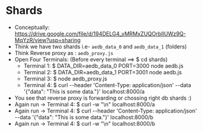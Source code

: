 # Shards

- Conceptually: https://drive.google.com/file/d/194DELG4_vMRMxZUQOrbIlUWz9Q-MqYzR/view?usp=sharing
- Think we have two shards i.e- `aedb_data_0` and `aedb_data_1` (folders)
- Think Reverse proxy as : `aedb_proxy.js`
- Open Four Terminals: (Before every terminal ==> \$ cd shards)
  - Terminal 1: \$ DATA_DIR=aedb_data_0 PORT=3000 node aedb.js
  - Terminal 2: \$ DATA_DIR=aedb_data_1 PORT=3001 node aedb.js
  - Terminal 3: \$ node aedb_proxy.js
  - Terminal 4: \$ curl --header 'Content-Type: application/json' --data '{"data": "This is some data."}' localhost:8000/a
- You see that reverse proxy is forwarding or chossing right db shards :)
- Again run -> Terminal 4: \$ curl -w "\n" localhost:8000/a
- Again run -> Terminal 4: \$ curl --header 'Content-Type: application/json' --data '{"data": "This is some data."}' localhost:8000/b
- Again run -> Terminal 4: \$ curl -w "\n" localhost:8000/b
